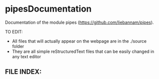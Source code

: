 # pipesDocumentation
Documentation of the module pipes (https://github.com/liebannam/pipes).

TO EDIT:
- All files that will actually appear on the webpage are in the ./source folder
- They are all simple reStructuredText files that can be easily changed in any text editor

FILE INDEX:
- 
